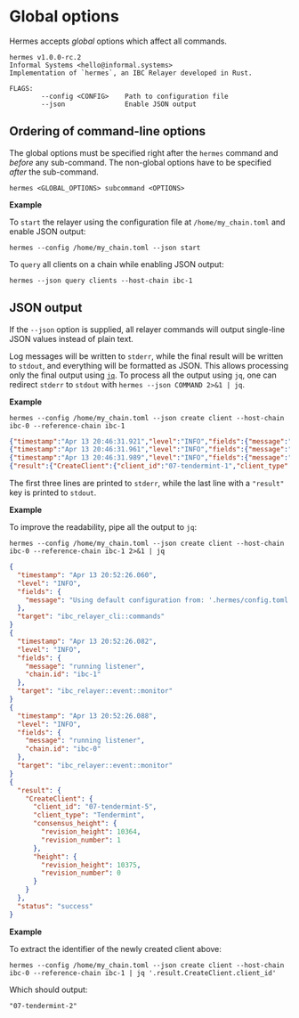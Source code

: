 # Global options

Hermes accepts _global_ options which affect all commands.

```shell
hermes v1.0.0-rc.2
Informal Systems <hello@informal.systems>
Implementation of `hermes`, an IBC Relayer developed in Rust.

FLAGS:
        --config <CONFIG>    Path to configuration file
        --json               Enable JSON output
```

## Ordering of command-line options

The global options must be specified right after the `hermes` command and _before_ any sub-command.
The non-global options have to be specified _after_ the sub-command.

```shell
hermes <GLOBAL_OPTIONS> subcommand <OPTIONS>
```

__Example__

To `start` the relayer using the configuration file at `/home/my_chain.toml` and enable JSON output:

```shell
hermes --config /home/my_chain.toml --json start
```

To `query` all clients on a chain while enabling JSON output:

```shell
hermes --json query clients --host-chain ibc-1
```

## JSON output

If the `--json` option is supplied, all relayer commands will output single-line JSON values instead of plain text.

Log messages will be written to `stderr`, while the final result will be written to `stdout`, and everything
will be formatted as JSON.
This allows processing only the final output using [`jq`](https://stedolan.github.io/jq/).
To process all the output using `jq`, one can redirect `stderr` to `stdout` with `hermes --json COMMAND 2>&1 | jq`.

__Example__

```shell
hermes --config /home/my_chain.toml --json create client --host-chain ibc-0 --reference-chain ibc-1
```

```json
{"timestamp":"Apr 13 20:46:31.921","level":"INFO","fields":{"message":"Using default configuration from: '.hermes/config.toml'"},"target":"ibc_relayer_cli::commands"}
{"timestamp":"Apr 13 20:46:31.961","level":"INFO","fields":{"message":"running listener","chain.id":"ibc-1"},"target":"ibc_relayer::event::monitor"}
{"timestamp":"Apr 13 20:46:31.989","level":"INFO","fields":{"message":"running listener","chain.id":"ibc-0"},"target":"ibc_relayer::event::monitor"}
{"result":{"CreateClient":{"client_id":"07-tendermint-1","client_type":"Tendermint","consensus_height":{"revision_height":10060,"revision_number":1},"height":{"revision_height":10072,"revision_number":0}}},"status":"success"}
```

The first three lines are printed to `stderr`, while the last line with a `"result"` key is printed to `stdout`.

__Example__

To improve the readability, pipe all the output to `jq`:

```
hermes --config /home/my_chain.toml --json create client --host-chain ibc-0 --reference-chain ibc-1 2>&1 | jq
```

```json
{
  "timestamp": "Apr 13 20:52:26.060",
  "level": "INFO",
  "fields": {
    "message": "Using default configuration from: '.hermes/config.toml'"
  },
  "target": "ibc_relayer_cli::commands"
}
{
  "timestamp": "Apr 13 20:52:26.082",
  "level": "INFO",
  "fields": {
    "message": "running listener",
    "chain.id": "ibc-1"
  },
  "target": "ibc_relayer::event::monitor"
}
{
  "timestamp": "Apr 13 20:52:26.088",
  "level": "INFO",
  "fields": {
    "message": "running listener",
    "chain.id": "ibc-0"
  },
  "target": "ibc_relayer::event::monitor"
}
{
  "result": {
    "CreateClient": {
      "client_id": "07-tendermint-5",
      "client_type": "Tendermint",
      "consensus_height": {
        "revision_height": 10364,
        "revision_number": 1
      },
      "height": {
        "revision_height": 10375,
        "revision_number": 0
      }
    }
  },
  "status": "success"
}
```

__Example__

To extract the identifier of the newly created client above:

```
hermes --config /home/my_chain.toml --json create client --host-chain ibc-0 --reference-chain ibc-1 | jq '.result.CreateClient.client_id'
```

Which should output:

```
"07-tendermint-2"
```
